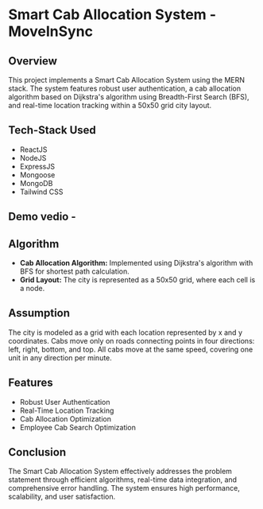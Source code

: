 # Smart Cab Allocation System - MoveInSync

## Overview
This project implements a Smart Cab Allocation System using the MERN stack. The system features robust user authentication, a cab allocation algorithm based on Dijkstra's algorithm using Breadth-First Search (BFS), and real-time location tracking within a 50x50 grid city layout.

## Tech-Stack Used
- ReactJS
- NodeJS
- ExpressJS
- Mongoose
- MongoDB
- Tailwind CSS

## Demo vedio -


## Algorithm
- **Cab Allocation Algorithm:** Implemented using Dijkstra's algorithm with BFS for shortest path calculation.
- **Grid Layout:** The city is represented as a 50x50 grid, where each cell is a node.

## Assumption
The city is modeled as a grid with each location represented by x and y coordinates. Cabs move only on roads connecting points in four directions: left, right, bottom, and top. All cabs move at the same speed, covering one unit in any direction per minute.

## Features
- Robust User Authentication
- Real-Time Location Tracking
- Cab Allocation Optimization
- Employee Cab Search Optimization

## Conclusion
The Smart Cab Allocation System effectively addresses the problem statement through efficient algorithms, real-time data integration, and comprehensive error handling. The system ensures high performance, scalability, and user satisfaction.
